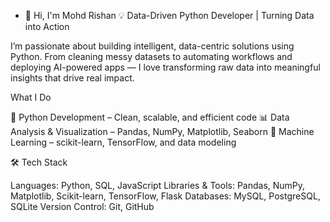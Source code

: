 - 👋 Hi, I'm Mohd Rishan
💡 Data-Driven Python Developer | Turning Data into Action

I’m passionate about building intelligent, data-centric solutions using Python.
From cleaning messy datasets to automating workflows and deploying AI-powered apps — I love transforming raw data into meaningful insights that drive real impact.

What I Do

🐍 Python Development – Clean, scalable, and efficient code
📊 Data Analysis & Visualization – Pandas, NumPy, Matplotlib, Seaborn
🤖 Machine Learning – scikit-learn, TensorFlow, and data modeling

🛠️ Tech Stack

Languages: Python, SQL, JavaScript
Libraries & Tools: Pandas, NumPy, Matplotlib, Scikit-learn, TensorFlow, Flask
Databases: MySQL, PostgreSQL, SQLite
Version Control: Git, GitHub


  


<!---
Rishan89/Rishan89 is a ✨ special ✨ repository because its `README.md` (this file) appears on your GitHub profile.
You can click the Preview link to take a look at your changes.
--->
